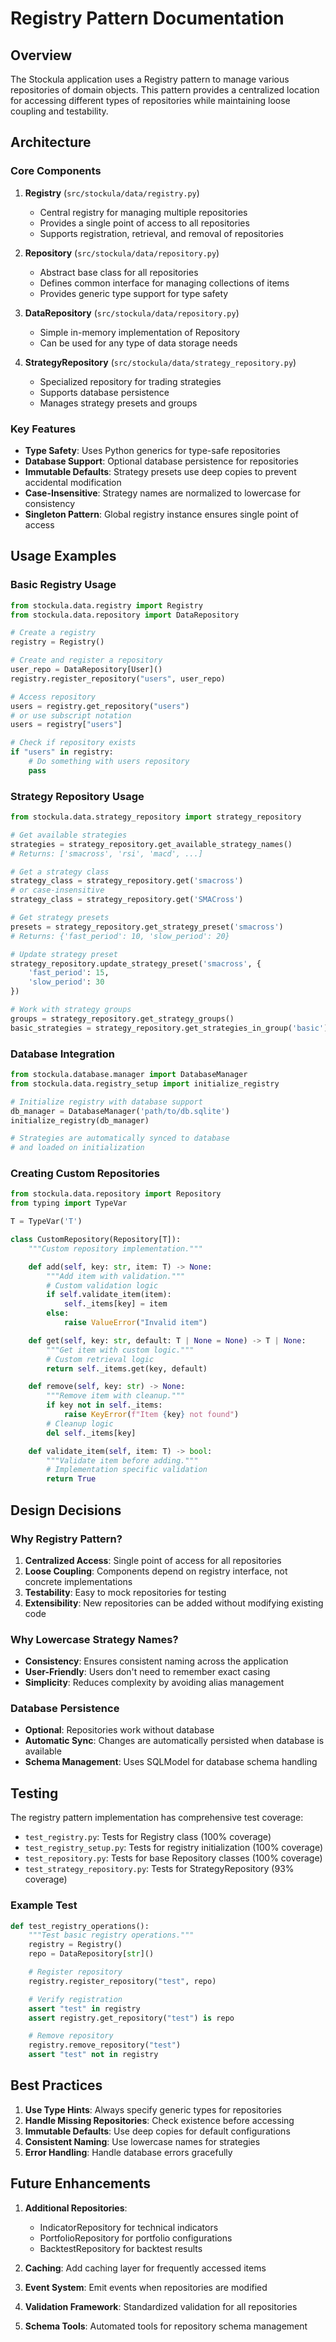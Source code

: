 # Registry Pattern Documentation

## Overview

The Stockula application uses a Registry pattern to manage various repositories of domain objects. This pattern provides
a centralized location for accessing different types of repositories while maintaining loose coupling and testability.

## Architecture

### Core Components

1. **Registry** (`src/stockula/data/registry.py`)

   - Central registry for managing multiple repositories
   - Provides a single point of access to all repositories
   - Supports registration, retrieval, and removal of repositories

1. **Repository** (`src/stockula/data/repository.py`)

   - Abstract base class for all repositories
   - Defines common interface for managing collections of items
   - Provides generic type support for type safety

1. **DataRepository** (`src/stockula/data/repository.py`)

   - Simple in-memory implementation of Repository
   - Can be used for any type of data storage needs

1. **StrategyRepository** (`src/stockula/data/strategy_repository.py`)

   - Specialized repository for trading strategies
   - Supports database persistence
   - Manages strategy presets and groups

### Key Features

- **Type Safety**: Uses Python generics for type-safe repositories
- **Database Support**: Optional database persistence for repositories
- **Immutable Defaults**: Strategy presets use deep copies to prevent accidental modification
- **Case-Insensitive**: Strategy names are normalized to lowercase for consistency
- **Singleton Pattern**: Global registry instance ensures single point of access

## Usage Examples

### Basic Registry Usage

```python
from stockula.data.registry import Registry
from stockula.data.repository import DataRepository

# Create a registry
registry = Registry()

# Create and register a repository
user_repo = DataRepository[User]()
registry.register_repository("users", user_repo)

# Access repository
users = registry.get_repository("users")
# or use subscript notation
users = registry["users"]

# Check if repository exists
if "users" in registry:
    # Do something with users repository
    pass
```

### Strategy Repository Usage

```python
from stockula.data.strategy_repository import strategy_repository

# Get available strategies
strategies = strategy_repository.get_available_strategy_names()
# Returns: ['smacross', 'rsi', 'macd', ...]

# Get a strategy class
strategy_class = strategy_repository.get('smacross')
# or case-insensitive
strategy_class = strategy_repository.get('SMACross')

# Get strategy presets
presets = strategy_repository.get_strategy_preset('smacross')
# Returns: {'fast_period': 10, 'slow_period': 20}

# Update strategy preset
strategy_repository.update_strategy_preset('smacross', {
    'fast_period': 15,
    'slow_period': 30
})

# Work with strategy groups
groups = strategy_repository.get_strategy_groups()
basic_strategies = strategy_repository.get_strategies_in_group('basic')
```

### Database Integration

```python
from stockula.database.manager import DatabaseManager
from stockula.data.registry_setup import initialize_registry

# Initialize registry with database support
db_manager = DatabaseManager('path/to/db.sqlite')
initialize_registry(db_manager)

# Strategies are automatically synced to database
# and loaded on initialization
```

### Creating Custom Repositories

```python
from stockula.data.repository import Repository
from typing import TypeVar

T = TypeVar('T')

class CustomRepository(Repository[T]):
    """Custom repository implementation."""

    def add(self, key: str, item: T) -> None:
        """Add item with validation."""
        # Custom validation logic
        if self.validate_item(item):
            self._items[key] = item
        else:
            raise ValueError("Invalid item")

    def get(self, key: str, default: T | None = None) -> T | None:
        """Get item with custom logic."""
        # Custom retrieval logic
        return self._items.get(key, default)

    def remove(self, key: str) -> None:
        """Remove item with cleanup."""
        if key not in self._items:
            raise KeyError(f"Item {key} not found")
        # Cleanup logic
        del self._items[key]

    def validate_item(self, item: T) -> bool:
        """Validate item before adding."""
        # Implementation specific validation
        return True
```

## Design Decisions

### Why Registry Pattern?

1. **Centralized Access**: Single point of access for all repositories
1. **Loose Coupling**: Components depend on registry interface, not concrete implementations
1. **Testability**: Easy to mock repositories for testing
1. **Extensibility**: New repositories can be added without modifying existing code

### Why Lowercase Strategy Names?

- **Consistency**: Ensures consistent naming across the application
- **User-Friendly**: Users don't need to remember exact casing
- **Simplicity**: Reduces complexity by avoiding alias management

### Database Persistence

- **Optional**: Repositories work without database
- **Automatic Sync**: Changes are automatically persisted when database is available
- **Schema Management**: Uses SQLModel for database schema handling

## Testing

The registry pattern implementation has comprehensive test coverage:

- `test_registry.py`: Tests for Registry class (100% coverage)
- `test_registry_setup.py`: Tests for registry initialization (100% coverage)
- `test_repository.py`: Tests for base Repository classes (100% coverage)
- `test_strategy_repository.py`: Tests for StrategyRepository (93% coverage)

### Example Test

```python
def test_registry_operations():
    """Test basic registry operations."""
    registry = Registry()
    repo = DataRepository[str]()

    # Register repository
    registry.register_repository("test", repo)

    # Verify registration
    assert "test" in registry
    assert registry.get_repository("test") is repo

    # Remove repository
    registry.remove_repository("test")
    assert "test" not in registry
```

## Best Practices

1. **Use Type Hints**: Always specify generic types for repositories
1. **Handle Missing Repositories**: Check existence before accessing
1. **Immutable Defaults**: Use deep copies for default configurations
1. **Consistent Naming**: Use lowercase names for strategies
1. **Error Handling**: Handle database errors gracefully

## Future Enhancements

1. **Additional Repositories**:

   - IndicatorRepository for technical indicators
   - PortfolioRepository for portfolio configurations
   - BacktestRepository for backtest results

1. **Caching**: Add caching layer for frequently accessed items

1. **Event System**: Emit events when repositories are modified

1. **Validation Framework**: Standardized validation for all repositories

1. **Schema Tools**: Automated tools for repository schema management
